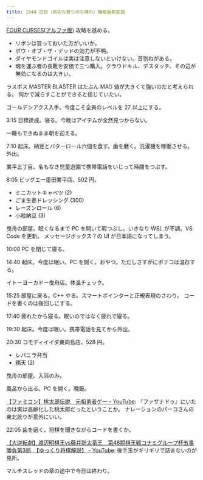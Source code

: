 ```yaml
---
title: 1044 日目（雨のち曇りのち晴れ）睡眠周期変調
---
```


[FOUR CURSES(アルファ版)][dtp23a] 攻略を進める。

* リボンは買っておいた方がいいか。
* ボウ・オブ・ザ・デッドの効力が不明。
* ダイヤモンドゴイルは実は注意しないといけない。首刎ねがある。
* 魂を運ぶ者の長靴を安価で三つ購入。クラウドキル、デスタッチ、その辺が無効になるのは大きい。

ラスボス MASTER BLASTER はたぶん MAG 値が大きくて強いのだと考えられる。
何かで減らすことができると信じていたい。

ゴールデンアクス入手。今度こそ全員のレベルを 27 以上にする。

3:15 目標達成。寝る。今晩はアイテムが全然見つからない。

一睡もできぬまま朝を迎える。

7:10 起床。納豆とバターロール六個を食す。歯を磨く。洗濯機を稼働させる。外出。

業平五丁目。名もなき児童遊園で携帯電話をいじって時間をつぶす。

8:05 ビッグエー墨田業平店。502 円。

* ミニカットキャベツ (2)
* ごま生姜ドレッシング (300)
* レーズンロール (6)
* 小粒納豆 (3)

曳舟の部屋。眠くなるまで PC を開いて暇つぶし。いきなり WSL が不調。VS Code を更新。
メッセージボックス？の UI が日本語になってしまう。

10:00 PC を閉じて寝る。

14:40 起床。今度は眠い。PC を開く。おやつ。ただしさすがにポテコは温存する。

イトーヨーカドー曳舟店。体温チェック。

15:25 部屋に戻る。C++ やる。スマートポインターと正規表現のさわり。
コードを書くのは後回しにする。

17:40 疲れたから寝る。眠いのではなく疲れで寝る。

19:30 起床。今度は眠い。携帯電話を見てから外出。

20:30 コモディイイダ東向島店。528 円。

* レバニラ弁当
* 鶏天 (2)

曳舟の部屋。入浴のみ。

風呂から出る。PC を開く。晩飯。

[【ファミコン】桃太郎伝説　元祖勇者ゲー - YouTube](https://www.youtube.com/watch?v=S7i3yAq-f1E):
『ファザナドゥ』にいたのは実は高齢化した桃太郎だったということか。
ナレーションのパーコさんの東北訛りが意外にいい。

22:05 歯を磨く。将棋を聞きながらコードを書くか。

[【大逆転劇】渡辺明棋王vs藤井聡太竜王　第48期棋王戦コナミグループ杯五番勝負第3局　【ゆっくり将棋解説】 - YouTube](https://www.youtube.com/watch?v=zxHcnLX87fI):
後手玉がギリギリで詰まないのが見所。

マルチスレッドの章の途中で今日は終わり。

[dtp23a]: https://wodifes.net/game/show/520
